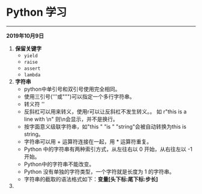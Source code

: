 # Python 学习

------

**2019年10月9日**

1. **保留关键字**
   - `yield`
   - `raise`
   - `assert`
   - `lambda`
2. **字符串**
   - python中单引号和双引号使用完全相同。
   - 使用三引号('''或""")可以指定一个多行字符串。
   - 转义符 '\'
   - 反斜杠可以用来转义，使用r可以让反斜杠不发生转义。。 如 r"this is a line with \n" 则\n会显示，并不是换行。
   - 按字面意义级联字符串，如"this " "is " "string"会被自动转换为this is string。
   - 字符串可以用 + 运算符连接在一起，用 * 运算符重复。
   - Python 中的字符串有两种索引方式，从左往右以 0 开始，从右往左以 -1 开始。
   - Python中的字符串不能改变。
   - Python 没有单独的字符类型，一个字符就是长度为 1 的字符串。
   - 字符串的截取的语法格式如下：**变量[头下标:尾下标:步长]**
3. 

